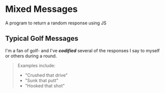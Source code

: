 # Mixed Messages 
A program to return a random response using JS
## Typical Golf Messages
I'm a fan of golf- and I've ***codified*** several of the responses I say to myself or others during a round.

> Examples include:
> + "Crushed that drive"
> + "Sunk that putt"
> + "Hooked that shot"
